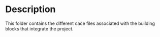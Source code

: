 # Description
This folder contains the different cace files associated with the building blocks that integrate the project.
